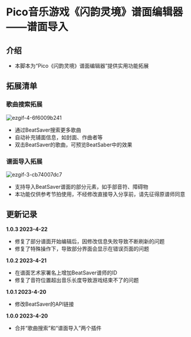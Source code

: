 # Pico音乐游戏《闪韵灵境》谱面编辑器——谱面导入

## 介绍
 - 本脚本为“Pico《闪韵灵境》谱面编辑器”提供实用功能拓展

## 拓展清单
### 歌曲搜索拓展

![ezgif-4-6f6009b241](https://user-images.githubusercontent.com/51113234/222642553-81123dc7-3479-46f8-8a22-7665f8ad3653.gif)

 - 通过BeatSaver搜索更多歌曲
 - 自动补充铺面信息，如封面、作曲者等
 - 双击BeatSaver的歌曲，可预览BeatSaber中的效果

### 谱面导入拓展

![ezgif-3-cb74007dc7](https://user-images.githubusercontent.com/51113234/222880408-585a8142-3ff4-409c-b859-08ad155511ac.gif)

 - 支持导入BeatSaver谱面的部分元素，如手部音符、障碍物
 - 本功能仅供参考节拍使用，不经修改直接导入分享前，请先征得原谱师同意

## 更新记录

**1.0.3 2023-4-22**
 - 修复了部分谱面开始编辑后，因修改信息失败导致不断刷新的问题
 - 修复了特殊操作下，导致部分界面会显示在错误页面的问题

**1.0.2 2023-4-21**
 - 在谱面艺术家署名上增加BeatSaver谱师的ID
 - 修复了音符位置超出音乐长度导致游戏结束不了的问题

**1.0.1 2023-4-20**
 - 修改BeatSaver的API链接

**1.0.0 2023-4-20**
 - 合并“歌曲搜索”和“谱面导入”两个插件